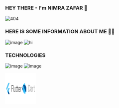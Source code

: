 ### HEY THERE - I'm NIMRA ZAFAR  👋


![404]( https://user-images.githubusercontent.com/75243548/173020659-5ecf9886-eeb8-4431-b01b-b254e2d3e0d3.gif) 


### HERE IS SOME INFORMATION ABOUT ME 💁🏻

![image](https://user-images.githubusercontent.com/75243548/173019656-b185fb78-3f17-40a4-afb5-2dccb18b9967.png)                ![hi](https://user-images.githubusercontent.com/75243548/173044864-3f272dda-81d4-4f22-b3c4-26dd2bd71310.gif)

### TECHNOLOGIES  

![image](https://user-images.githubusercontent.com/75243548/173047172-a545b35c-ea98-46cf-8a4f-ba9e64a62c86.png) ![image](https://user-images.githubusercontent.com/75243548/173047332-0f80adc6-727d-47ef-bb74-d9a2a92a0fee.png)

<img src="https://raw.githubusercontent.com/awais-amjed/awais-amjed/main/Flutter.png" width="100" height="100">





